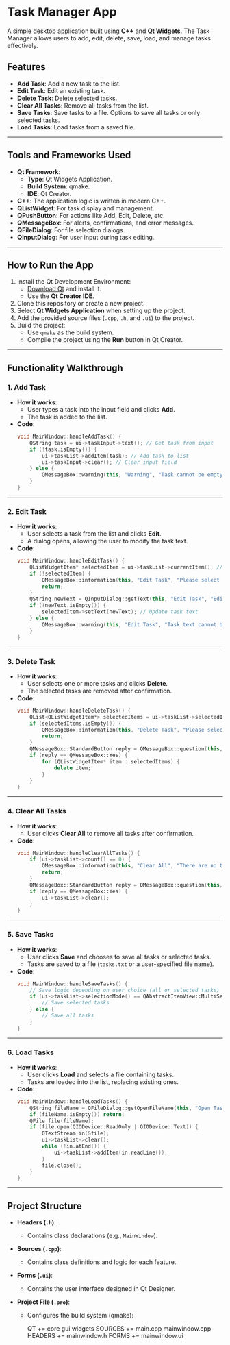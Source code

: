# Task Manager App

A simple desktop application built using **C++** and **Qt Widgets**. The Task Manager allows users to add, edit, delete, save, load, and manage tasks effectively.

## Features

- **Add Task**: Add a new task to the list.
- **Edit Task**: Edit an existing task.
- **Delete Task**: Delete selected tasks.
- **Clear All Tasks**: Remove all tasks from the list.
- **Save Tasks**: Save tasks to a file. Options to save all tasks or only selected tasks.
- **Load Tasks**: Load tasks from a saved file.

---

## Tools and Frameworks Used

- **Qt Framework**:
  - **Type**: Qt Widgets Application.
  - **Build System**: qmake.
  - **IDE**: Qt Creator.
- **C++**: The application logic is written in modern C++.
- **QListWidget**: For task display and management.
- **QPushButton**: For actions like Add, Edit, Delete, etc.
- **QMessageBox**: For alerts, confirmations, and error messages.
- **QFileDialog**: For file selection dialogs.
- **QInputDialog**: For user input during task editing.

---

## How to Run the App

1. Install the Qt Development Environment:
   - [Download Qt](https://www.qt.io/download) and install it.
   - Use the **Qt Creator IDE**.
2. Clone this repository or create a new project.
3. Select **Qt Widgets Application** when setting up the project.
4. Add the provided source files (`.cpp`, `.h`, and `.ui`) to the project.
5. Build the project:
   - Use `qmake` as the build system.
   - Compile the project using the **Run** button in Qt Creator.

---

## Functionality Walkthrough

### 1. Add Task

- **How it works**:
  - User types a task into the input field and clicks **Add**.
  - The task is added to the list.
- **Code**:
  ```cpp
  void MainWindow::handleAddTask() {
      QString task = ui->taskInput->text(); // Get task from input
      if (!task.isEmpty()) {
          ui->taskList->addItem(task); // Add task to list
          ui->taskInput->clear(); // Clear input field
      } else {
          QMessageBox::warning(this, "Warning", "Task cannot be empty!");
      }
  }
  ```

---

### 2. Edit Task

- **How it works**:
  - User selects a task from the list and clicks **Edit**.
  - A dialog opens, allowing the user to modify the task text.
- **Code**:
  ```cpp
  void MainWindow::handleEditTask() {
      QListWidgetItem* selectedItem = ui->taskList->currentItem(); // Get selected task
      if (!selectedItem) {
          QMessageBox::information(this, "Edit Task", "Please select a task to edit.");
          return;
      }
      QString newText = QInputDialog::getText(this, "Edit Task", "Edit the task:", QLineEdit::Normal, selectedItem->text());
      if (!newText.isEmpty()) {
          selectedItem->setText(newText); // Update task text
      } else {
          QMessageBox::warning(this, "Edit Task", "Task text cannot be empty.");
      }
  }
  ```

---

### 3. Delete Task

- **How it works**:
  - User selects one or more tasks and clicks **Delete**.
  - The selected tasks are removed after confirmation.
- **Code**:
  ```cpp
  void MainWindow::handleDeleteTask() {
      QList<QListWidgetItem*> selectedItems = ui->taskList->selectedItems();
      if (selectedItems.isEmpty()) {
          QMessageBox::information(this, "Delete Task", "Please select a task to delete.");
          return;
      }
      QMessageBox::StandardButton reply = QMessageBox::question(this, "Delete Task", "Are you sure you want to delete the selected task(s)?", QMessageBox::Yes | QMessageBox::No);
      if (reply == QMessageBox::Yes) {
          for (QListWidgetItem* item : selectedItems) {
              delete item;
          }
      }
  }
  ```

---

### 4. Clear All Tasks

- **How it works**:
  - User clicks **Clear All** to remove all tasks after confirmation.
- **Code**:
  ```cpp
  void MainWindow::handleClearAllTasks() {
      if (ui->taskList->count() == 0) {
          QMessageBox::information(this, "Clear All", "There are no tasks to clear.");
          return;
      }
      QMessageBox::StandardButton reply = QMessageBox::question(this, "Clear All Tasks", "Are you sure you want to clear all tasks?", QMessageBox::Yes | QMessageBox::No);
      if (reply == QMessageBox::Yes) {
          ui->taskList->clear();
      }
  }
  ```

---

### 5. Save Tasks

- **How it works**:
  - User clicks **Save** and chooses to save all tasks or selected tasks.
  - Tasks are saved to a file (`tasks.txt` or a user-specified file name).
- **Code**:
  ```cpp
  void MainWindow::handleSaveTasks() {
      // Save logic depending on user choice (all or selected tasks)
      if (ui->taskList->selectionMode() == QAbstractItemView::MultiSelection) {
          // Save selected tasks
      } else {
          // Save all tasks
      }
  }
  ```

---

### 6. Load Tasks

- **How it works**:
  - User clicks **Load** and selects a file containing tasks.
  - Tasks are loaded into the list, replacing existing ones.
- **Code**:
  ```cpp
  void MainWindow::handleLoadTasks() {
      QString fileName = QFileDialog::getOpenFileName(this, "Open Task File", "", "Text Files (*.txt);;All Files (*)");
      if (fileName.isEmpty()) return;
      QFile file(fileName);
      if (file.open(QIODevice::ReadOnly | QIODevice::Text)) {
          QTextStream in(&file);
          ui->taskList->clear();
          while (!in.atEnd()) {
              ui->taskList->addItem(in.readLine());
          }
          file.close();
      }
  }
  ```

---

## Project Structure

- **Headers (`.h`)**:
  - Contains class declarations (e.g., `MainWindow`).
- **Sources (`.cpp`)**:
  - Contains class definitions and logic for each feature.
- **Forms (`.ui`)**:
  - Contains the user interface designed in Qt Designer.
- **Project File (`.pro`)**:

  - Configures the build system (qmake):

    QT += core gui widgets
    SOURCES += main.cpp mainwindow.cpp
    HEADERS += mainwindow.h
    FORMS += mainwindow.ui
